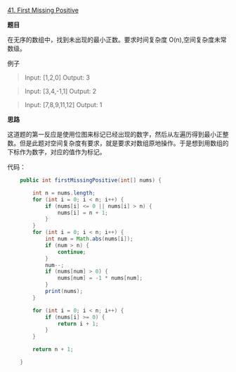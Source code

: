 [41. First Missing Positive](https://leetcode.com/problems/first-missing-positive/)

**题目**

在无序的数组中，找到未出现的最小正数。要求时间复杂度 O(n),空间复杂度未常数级。

例子

>Input: [1,2,0]
>Output: 3

>Input: [3,4,-1,1]
>Output: 2

>Input: [7,8,9,11,12]
>Output: 1

**思路**

这道题的第一反应是使用位图来标记已经出现的数字，然后从左遍历得到最小正整数。但是此题对空间复杂度有要求，就是要求对数组原地操作。于是想到用数组的下标作为数字，对应的值作为标记。

代码：

``` java
    public int firstMissingPositive(int[] nums) {

        int n = nums.length;
        for (int i = 0; i < n; i++) {
            if (nums[i] <= 0 || nums[i] > n) {
                nums[i] = n + 1;
            }
        }
        for (int i = 0; i < n; i++) {
            int num = Math.abs(nums[i]);
            if (num > n) {
                continue;
            }
            num--;
            if (nums[num] > 0) {
                nums[num] = -1 * nums[num];
            }
            print(nums);
        }

        for (int i = 0; i < n; i++) {
            if (nums[i] >= 0) {
                return i + 1;
            }
        }

        return n + 1;

    }
```

